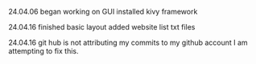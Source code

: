 24.04.06
began working on GUI
installed kivy framework

24.04.16
finished basic layout
added website list txt files

24.04.16
git hub is not attributing my commits to my github account
I am attempting to fix this. 
